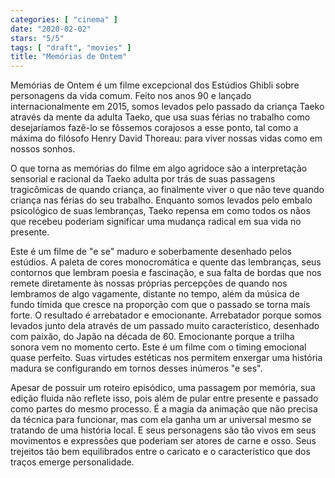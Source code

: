```yaml
---
categories: [ "cinema" ]
date: "2020-02-02"
stars: "5/5"
tags: [ "draft", "movies" ]
title: "Memórias de Ontem"
---
```

Memórias de Ontem é um filme excepcional dos Estúdios Ghibli sobre
personagens da vida comum. Feito nos anos 90 e lançado internacionalmente
em 2015, somos levados pelo passado da criança Taeko através da mente da
adulta Taeko, que usa suas férias no trabalho como desejaríamos fazê-lo
se fôssemos corajosos a esse ponto, tal como a máxima do filósofo
Henry David Thoreau: para viver nossas vidas como em nossos sonhos.

O que torna as memórias do filme em algo agridoce são a interpretação
sensorial e racional da Taeko adulta por trás de suas passagens
tragicômicas de quando criança, ao finalmente viver o que não teve
quando criança nas férias do seu trabalho. Enquanto somos levados pelo
embalo psicológico de suas lembranças, Taeko repensa em como todos os
nãos que recebeu poderiam significar uma mudança radical em sua vida
no presente.

Este é um filme de "e se" maduro e soberbamente desenhado pelos
estúdios. A paleta de cores monocromática e quente das lembranças,
seus contornos que lembram poesia e fascinação, e sua falta de bordas
que nos remete diretamente às nossas próprias percepções de quando
nos lembramos de algo vagamente, distante no tempo, além da música
de fundo tímida que cresce na proporção com que o passado se torna
mais forte. O resultado é arrebatador e emocionante. Arrebatador porque
somos levados junto dela através de um passado muito característico,
desenhado com paixão, do Japão na década de 60. Emocionante porque
a trilha sonora vem no momento certo. Este é um filme com o timing
emocional quase perfeito. Suas virtudes estéticas nos permitem enxergar
uma história madura se configurando em tornos desses inúmeros "e ses".

Apesar de possuir um roteiro episódico, uma passagem por memória, sua
edição fluida não reflete isso, pois além de pular entre presente
e passado como partes do mesmo processo. É a magia da animação
que não precisa da técnica para funcionar, mas com ela ganha um ar
universal mesmo se tratando de uma história local. E seus personagens
são tão vivos em seus movimentos e expressões que poderiam ser atores
de carne e osso. Seus trejeitos tão bem equilibrados entre o caricato
e o característico que dos traços emerge personalidade.
